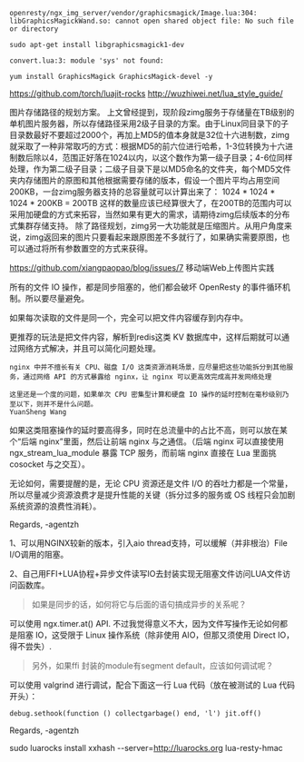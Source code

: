     openresty/ngx_img_server/vendor/graphicsmagick/Image.lua:304: libGraphicsMagickWand.so: cannot open shared object file: No such file or directory

    sudo apt-get install libgraphicsmagick1-dev

    convert.lua:3: module 'sys' not found:
    
    yum install GraphicsMagick GraphicsMagick-devel -y

https://github.com/torch/luajit-rocks
http://wuzhiwei.net/lua_style_guide/


图片存储路径的规划方案。
上文曾经提到，现阶段zimg服务于存储量在TB级别的单机图片服务器，所以存储路径采用2级子目录的方案。由于Linux同目录下的子目录数最好不要超过2000个，再加上MD5的值本身就是32位十六进制数，zimg就采取了一种非常取巧的方式：根据MD5的前六位进行哈希，1-3位转换为十六进制数后除以4，范围正好落在1024以内，以这个数作为第一级子目录；4-6位同样处理，作为第二级子目录；二级子目录下是以MD5命名的文件夹，每个MD5文件夹内存储图片的原图和其他根据需要存储的版本，假设一个图片平均占用空间200KB，一台zimg服务器支持的总容量就可以计算出来了：
1024 * 1024 * 1024 * 200KB = 200TB
这样的数量应该已经算很大了，在200TB的范围内可以采用加硬盘的方式来拓容，当然如果有更大的需求，请期待zimg后续版本的分布式集群存储支持。
除了路径规划，zimg另一大功能就是压缩图片。从用户角度来说，zimg返回来的图片只要看起来跟原图差不多就行了，如果确实需要原图，也可以通过将所有参数置空的方式来获得。


https://github.com/xiangpaopao/blog/issues/7
移动端Web上传图片实践

所有的文件 IO 操作，都是同步阻塞的，他们都会破坏 OpenResty 的事件循环机制。所以要尽量避免。

如果每次读取的文件是同一个，完全可以把文件内容缓存到内存中。

更推荐的玩法是把文件内容，解析到redis这类 KV 数据库中，这样后期就可以通过网络方式解决，并且可以简化问题处理。

    nginx 中并不擅长有关 CPU、磁盘 I/O 这类资源消耗场景，应尽量把这些功能拆分到其他服务，通过网络 API 的方式暴露给 nginx，让 nginx 可以更高效完成高并发网络处理

    这里还是一个度的问题，如果单次 CPU 密集型计算和硬盘 IO 操作的延时控制在毫秒级别乃至以下，则并不是什么问题。 
    YuanSheng Wang

如果这类阻塞操作的延时要高得多，同时在总流量中的占比不高，则可以放在某个“后端 nginx”里面，然后让前端 nginx 与之通信。（后端 
nginx 可以直接使用 ngx_stream_lua_module 暴露 TCP 服务，而前端 nginx 直接在 Lua 里面挑 
cosocket 与之交互）。 

无论如何，需要提醒的是，无论 CPU 资源还是文件 I/O 的吞吐力都是一个常量，所以尽量减少资源浪费才是提升性能的关键（拆分过多的服务或 
OS 线程只会加剧系统资源的浪费性消耗）。 

Regards, 
-agentzh 

1、可以用NGINX较新的版本，引入aio thread支持，可以缓解（并非根治）File I/O调用的阻塞。 

2、自己用FFI+LUA协程+异步文件读写IO去封装实现无阻塞文件访问LUA文件访问函数库。


> 如果是同步的话，如何将它与后面的语句搞成异步的关系呢？ 

可以使用 ngx.timer.at() API. 不过我觉得意义不大，因为文件写操作无论如何都是阻塞 IO，这受限于 Linux 
操作系统（除非使用 AIO，但那又须使用 Direct IO，得不尝失）. 

> 另外，如果ffi 封装的module有segment 
> default，应该如何调试呢？ 
> 

可以使用 valgrind 进行调试，配合下面这一行 Lua 代码（放在被测试的 Lua 代码开头）： 

    debug.sethook(function () collectgarbage() end, 'l') jit.off() 

Regards, 
-agentzh 


sudo luarocks install xxhash --server=http://luarocks.org
lua-resty-hmac
